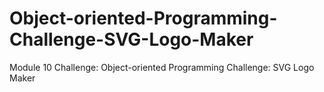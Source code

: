 # Object-oriented-Programming-Challenge-SVG-Logo-Maker
Module 10 Challenge: Object-oriented Programming Challenge: SVG Logo Maker
